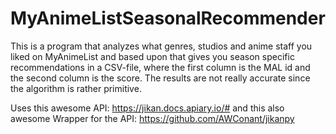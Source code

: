 # MyAnimeListSeasonalRecommender

This is a program that analyzes what genres, studios and anime staff you liked on MyAnimeList and based upon that gives you season specific recommendations in a CSV-file, where the first column is the MAL id and the second column is the score. The results are not really accurate since the algorithm is rather primitive.

Uses this awesome API: https://jikan.docs.apiary.io/# and this also awesome Wrapper for the API: https://github.com/AWConant/jikanpy
